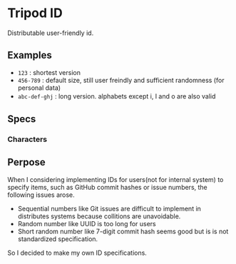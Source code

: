 # Tripod ID
Distributable user-friendly id.

## Examples

- `123` : shortest version
- `456-789` : default size, still user freindly and sufficient randomness (for personal data)
- `abc-def-ghj` : long version. alphabets except i, l and o are also valid　
## Specs
### Characters



## Perpose
When I considering implementing IDs for users(not for internal system) to specify items, such as GitHub commit hashes or issue numbers, the following issues arose.

- Sequential numbers like Git issues are difficult to implement in distributes systems because collitions are unavoidable.
- Random number like UUID is too long for users
- Short random number like 7-digit commit hash seems good but is is not standardized specification.

So I decided to make my own ID specifications.

